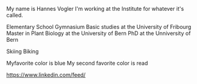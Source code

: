 My name is Hannes Vogler
I'm working at the Institute for whatever it's called.

Elementary School
Gymnasium
Basic studies at the University of Fribourg
Master in Plant Biology at the University of Bern
PhD at the Unniversity of Bern

Skiing
Biking

Myfavorite color is blue
My second favorite color is read


https://www.linkedin.com/feed/
